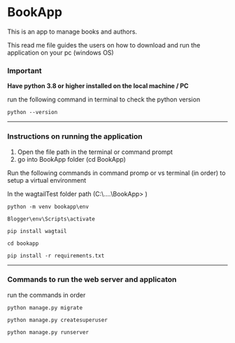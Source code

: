 # BookApp
This is an app to manage books and authors.

This read me file guides the users on how to download and run the application on your pc (windows OS)

<h3>Important</h3>

**Have python 3.8 or higher installed on the local machine / PC**

run the following command in terminal to check the python version
```
python --version
```
<hr>


<h3>Instructions on running the application</h3>

1. Open the file path in the terminal or command prompt
2. go into BookApp folder (cd BookApp)

Run the following commands in command promp or vs terminal (in order) to setup a virtual environment

In the wagtailTest folder path (C:\\....\BookApp> )

```
python -m venv bookapp\env
```
```
Blogger\env\Scripts\activate
```
```
pip install wagtail
```
```
cd bookapp
```
```
pip install -r requirements.txt
```
<hr>

<h3>Commands to run the web server and applicaton</h3>

run the commands in order

```
python manage.py migrate

python manage.py createsuperuser

python manage.py runserver
```

